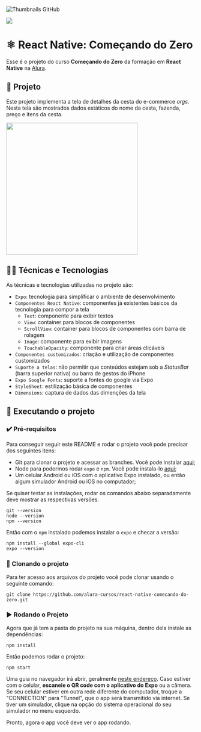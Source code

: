 ![Thumbnails GitHub](https://user-images.githubusercontent.com/9091491/123842348-0e116c80-d8e7-11eb-8618-9c15cc743335.png)

![](https://img.shields.io/github/license/nataliakt/alura-react-native-comecando-do-zero)

# ⚛️ React Native: Começando do Zero

Esse é o projeto do curso **Começando do Zero** da formação em **React Native** na [Alura](https://www.alura.com.br/).

## 📱 Projeto

Este projeto implementa a tela de detalhes da cesta do e-commerce *orgs*. Nesta tela são mostrados dados estáticos do nome da cesta, fazenda, preço e itens da cesta.

<img src="https://user-images.githubusercontent.com/9091491/123982988-e3ccb700-d999-11eb-880e-872881ee8b10.gif" width="350" />

## 🧑‍💻 Técnicas e Tecnologias

As técnicas e tecnologias utilizadas no projeto são:

- `Expo`: tecnologia para simplificar o ambiente de desenvolvimento
- `Componentes React Native`: componentes já existentes básicos da tecnologia para compor a tela
  - `Text`: componente para exibir textos
  - `View`: container para blocos de componentes
  - `ScrollView`: container para blocos de componentes com barra de rolagem
  - `Image`: componente para exibir imagens
  - `TouchableOpacity`: componente para criar áreas clicáveis
- `Componentes customizados`: criação e utilização de componentes customizados
- `Suporte a telas`: não permitir que conteúdos estejam sob a *StatusBar* (barra superior nativa) ou barra de gestos do iPhone
- `Expo Google Fonts`: suporte a fontes do google via Expo
- `StyleSheet`: estilização básica de componentes
- `Dimensions`: captura de dados das dimenções da tela

## 📲 Executando o projeto

### ✔️ Pré-requisitos

Para conseguir seguir este README e rodar o projeto você pode precisar dos seguintes itens:
- Git para clonar o projeto e acessar as branches. Você pode instalar [aqui](https://git-scm.com/downloads);
- Node para podermos rodar `expo` e `npm`. Você pode instala-lo [aqui](https://nodejs.org/en/);
- Um celular Android ou iOS com o aplicativo Expo instalado, ou então algum simulador Android ou iOS no computador;

Se quiser testar as instalações, rodar os comandos abaixo separadamente deve mostrar as respectivas versões.

```
git --version
node --version
npm --version
```

Então com o `npm` instalado podemos instalar o `expo` e checar a versão:
```
npm install --global expo-cli
expo --version
```

### 🐙 Clonando o projeto

Para ter acesso aos arquivos do projeto você pode clonar usando o seguinte comando:

```
git clone https://github.com/alura-cursos/react-native-comecando-do-zero.git
```

### ▶️ Rodando o Projeto

Agora que já tem a pasta do projeto na sua máquina, dentro dela instale as dependências:
```
npm install
```

Então podemos rodar o projeto:
```
npm start
```

Uma guia no navegador irá abrir, geralmente [neste endereço](http://localhost:19002/).
Caso estiver com o celular, **escaneie o QR code com o aplicativo do Expo** ou a câmera.
Se seu celular estiver em outra rede diferente do computador, troque a "CONNECTION" para "Tunnel", que o app será transmitido via internet.
Se tiver um simulador, clique na opção do sistema operacional do seu simulador no menu esquerdo.

Pronto, agora o app você deve ver o app rodando.
